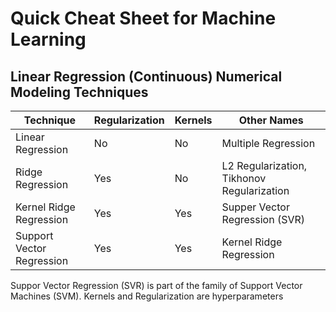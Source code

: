 # Quick Cheat Sheet for Machine Learning

## Linear Regression (Continuous) Numerical Modeling Techniques
Technique | Regularization | Kernels | Other Names
--- | --- | --- | ---
Linear Regression | No | No | Multiple Regression
Ridge Regression | Yes | No | L2 Regularization, Tikhonov Regularization
Kernel Ridge Regression | Yes | Yes | Supper Vector Regression (SVR)
Support Vector Regression | Yes | Yes | Kernel Ridge Regression

Suppor Vector Regression (SVR) is part of the family of Support Vector Machines (SVM).
Kernels and Regularization are hyperparameters
